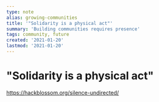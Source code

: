 ```yaml
---
type: note
alias: growing-communities
title: '"Solidarity is a physical act"'
summary: 'Building communities requires presence'
tags: community, future
created: '2021-01-20'
lastmod: '2021-01-20'
---
```


# "Solidarity is a physical act"

https://hackblossom.org/silence-undirected/
